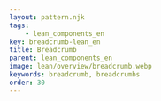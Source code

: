 ```yaml
---
layout: pattern.njk
tags: 
    - lean_components_en
key: breadcrumb-lean_en
title: Breadcrumb
parent: lean_components_en
image: lean/overview/breadcrumb.webp
keywords: breadcrumb, breadcrumbs
order: 30
---
```


